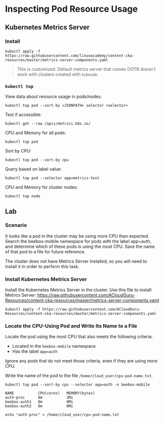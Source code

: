 # Inspecting Pod Resource Usage


## Kubernetes Metrics Server

### Install

`kubectl apply -f https://raw.githubusercontent.com/linuxacademy/content-cka-resources/master/metrics-server-components.yaml`

> This is customized. Default metrics server that comes OOTB doesn't work with clusters created with `kubeadm`.

### `kubectl top`

View data about resource usage in pods/nodes.

`kubectl top pod --sort-by <JSONPATH> selector <selector>`

Test if accessible:

`kubectl get --raw /apis/metrics.k8s.io/`

CPU and Memory for all pods:

`kubectl top pod`

Sort by CPU:

`kubectl top pod --sort-by cpu`

Query based on label value:

`kubectl top pod --selector app=metrics-test`

CPU and Memory for cluster nodes:

`kubectl top node`

## Lab

### Scenario

It looks like a pod in the cluster may be using more CPU than expected. Search the beebox-mobile namespace for pods with the label app=auth, and determine which of these pods is using the most CPU. Save the name of that pod to a file for future reference.

The cluster does not have Metrics Server installed, so you will need to install it in order to perform this task.

### Install Kubernetes Metrics Server

Install the Kubernetes Metrics Server in the cluster. Use this file to install Metrics Server: https://raw.githubusercontent.com/ACloudGuru-Resources/content-cka-resources/master/metrics-server-components.yaml

`kubectl apply -f https://raw.githubusercontent.com/ACloudGuru-Resources/content-cka-resources/master/metrics-server-components.yaml`

### Locate the CPU-Using Pod and Write Its Name to a File

Locate the pod using the most CPU that also meets the following criteria:

 - Located in the `beebox-mobile` namespace
 - Has the label `app=auth`

Ignore any pods that do not meet those criteria, even if they are using more CPU.

Write the name of the pod to the file `/home/cloud_user/cpu-pod-name.txt`.

`kubectl top pod --sort-by cpu --selector app=auth -n beebox-mobile`

```
NAME           CPU(cores)   MEMORY(bytes)
auth-proc      0m           1Mi
beebox-auth1   0m           0Mi
beebox-auth2   0m           0Mi
```

`echo "auth-proc" > /home/cloud_user/cpu-pod-name.txt`

